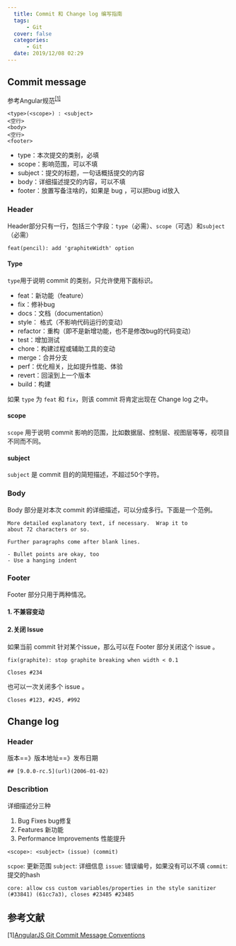 ```yaml
---
  title: Commit 和 Change log 编写指南
  tags: 
      - Git
  cover: false
  categories:
      - Git
  date: 2019/12/08 02:29
---
```

## Commit message
参考Angular规范<sup><a href="#section1">[1]</a></sup>

```
<type>(<scope>) : <subject>
<空行>
<body>
<空行>
<footer>
```

- type：本次提交的类别，必填
- scope：影响范围，可以不填
- subject：提交的标题，一句话概括提交的内容
- body：详细描述提交的内容，可以不填
- footer：放置写备注啥的，如果是 bug ，可以把bug id放入

<!-- more -->


### Header

Header部分只有一行，包括三个字段：`type`（必需）、`scope`（可选）和`subject`（必需）
```
feat(pencil): add 'graphiteWidth' option
```

#### Type

`type`用于说明 commit 的类别，只允许使用下面标识。

- feat：新功能（feature）
- fix：修补bug
- docs：文档（documentation）
- style： 格式（不影响代码运行的变动）
- refactor：重构（即不是新增功能，也不是修改bug的代码变动）
- test：增加测试
- chore：构建过程或辅助工具的变动
- merge：合并分支
- perf：优化相关，比如提升性能、体验
- revert：回滚到上一个版本
- build：构建

如果 `type` 为 `feat` 和 `fix`，则该 commit 将肯定出现在 Change log 之中。

#### scope

`scope` 用于说明 commit 影响的范围，比如数据层、控制层、视图层等等，视项目不同而不同。

#### subject

`subject` 是 commit 目的的简短描述，不超过50个字符。



### Body

Body 部分是对本次 commit 的详细描述，可以分成多行。下面是一个范例。

```
More detailed explanatory text, if necessary.  Wrap it to 
about 72 characters or so. 
 
Further paragraphs come after blank lines.
 
- Bullet points are okay, too
- Use a hanging indent
```



### Footer

Footer 部分只用于两种情况。

#### 1. **不兼容变动**

#### 2.**关闭 Issue**

如果当前 commit 针对某个issue，那么可以在 Footer 部分关闭这个 issue 。

```
fix(graphite): stop graphite breaking when width < 0.1

Closes #234
```

也可以一次关闭多个 issue 。

```
Closes #123, #245, #992
```



## Change log

### Header
版本==》版本地址==》发布日期
```
## [9.0.0-rc.5](url)(2006-01-02)
```

### Describtion
详细描述分三种
1. Bug Fixes bug修复
2. Features  新功能
3. Performance Improvements 性能提升

```
<scope>: <subject> (issue) (commit)
```

`scpoe`: 更新范围
`subject`: 详细信息
`issue`: 错误编号，如果没有可以不填
`commit`: 提交的hash
```
core: allow css custom variables/properties in the style sanitizer (#33841) (61cc7a3), closes #23485 #23485
```



## 参考文献

<!-- [^注脚1]: [angular guifan][angular] -->

 <span id="section1">[1]</span>[AngularJS Git Commit Message Conventions]

[AngularJS Git Commit Message Conventions]: https://docs.google.com/document/d/1QrDFcIiPjSLDn3EL15IJygNPiHORgU1_OOAqWjiDU5Y/edit#heading=h.greljkmo14y0